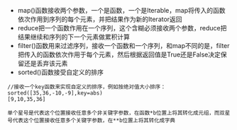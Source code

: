 - map()函数接收两个参数，一个是函数，一个是Iterable，map将传入的函数依次作用到序列的每个元素，并把结果作为新的Iterator返回
- reduce把一个函数作用在一个序列，这个含糊必须接收两个参数，reduce把结果继续和序列的下一个元素做累积计算
- filter()函数用来过滤序列，接收一个函数和一个序列，和map不同的是，filter把传入的函数依次作用于每个元素，然后根据返回值是True还是False决定保留还是丢弃该元素
- sorted()函数接受自定义的排序
```
//接收一个key函数来实现自定义的排序，例如按绝对值大小排序：
sorted([35,36,-10,-9],key=abs)
[9,10,35,36]
```
```
单个星号是代表这个位置接收任意多个非关键字参数，在函数*b位置上将其转化成元组，而双星号代表这个位置接收任意多个关键字参数，在**b位置上将其转化成字典
```
